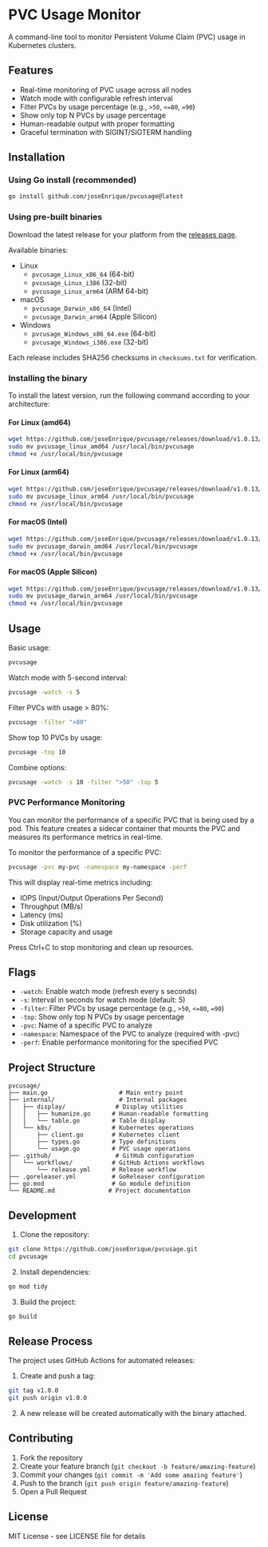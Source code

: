 # PVC Usage Monitor

A command-line tool to monitor Persistent Volume Claim (PVC) usage in Kubernetes clusters.

## Features

- Real-time monitoring of PVC usage across all nodes
- Watch mode with configurable refresh interval
- Filter PVCs by usage percentage (e.g., `>50`, `<=80`, `=90`)
- Show only top N PVCs by usage percentage
- Human-readable output with proper formatting
- Graceful termination with SIGINT/SIGTERM handling

## Installation

### Using Go install (recommended)
```bash
go install github.com/joseEnrique/pvcusage@latest
```

### Using pre-built binaries
Download the latest release for your platform from the [releases page](https://github.com/joseEnrique/pvcusage/releases).

Available binaries:
- Linux
  - `pvcusage_Linux_x86_64` (64-bit)
  - `pvcusage_Linux_i386` (32-bit)
  - `pvcusage_Linux_arm64` (ARM 64-bit)
- macOS
  - `pvcusage_Darwin_x86_64` (Intel)
  - `pvcusage_Darwin_arm64` (Apple Silicon)
- Windows
  - `pvcusage_Windows_x86_64.exe` (64-bit)
  - `pvcusage_Windows_i386.exe` (32-bit)

Each release includes SHA256 checksums in `checksums.txt` for verification.

### Installing the binary

To install the latest version, run the following command according to your architecture:

#### For Linux (amd64)

```bash
wget https://github.com/joseEnrique/pvcusage/releases/download/v1.0.13/pvcusage_linux_amd64
sudo mv pvcusage_linux_amd64 /usr/local/bin/pvcusage
chmod +x /usr/local/bin/pvcusage
```

#### For Linux (arm64)

```bash
wget https://github.com/joseEnrique/pvcusage/releases/download/v1.0.13/pvcusage_linux_arm64
sudo mv pvcusage_linux_arm64 /usr/local/bin/pvcusage
chmod +x /usr/local/bin/pvcusage
```

#### For macOS (Intel)

```bash
wget https://github.com/joseEnrique/pvcusage/releases/download/v1.0.13/pvcusage_darwin_amd64
sudo mv pvcusage_darwin_amd64 /usr/local/bin/pvcusage
chmod +x /usr/local/bin/pvcusage
```

#### For macOS (Apple Silicon)

```bash
wget https://github.com/joseEnrique/pvcusage/releases/download/v1.0.13/pvcusage_darwin_arm64
sudo mv pvcusage_darwin_arm64 /usr/local/bin/pvcusage
chmod +x /usr/local/bin/pvcusage
```


## Usage

Basic usage:
```bash
pvcusage
```

Watch mode with 5-second interval:
```bash
pvcusage -watch -s 5
```

Filter PVCs with usage > 80%:
```bash
pvcusage -filter ">80"
```

Show top 10 PVCs by usage:
```bash
pvcusage -top 10
```

Combine options:
```bash
pvcusage -watch -s 10 -filter ">50" -top 5
```

### PVC Performance Monitoring

You can monitor the performance of a specific PVC that is being used by a pod. This feature creates a sidecar container that mounts the PVC and measures its performance metrics in real-time.

To monitor the performance of a specific PVC:
```bash
pvcusage -pvc my-pvc -namespace my-namespace -perf
```

This will display real-time metrics including:
- IOPS (Input/Output Operations Per Second)
- Throughput (MB/s)
- Latency (ms)
- Disk utilization (%)
- Storage capacity and usage

Press Ctrl+C to stop monitoring and clean up resources.

## Flags

- `-watch`: Enable watch mode (refresh every s seconds)
- `-s`: Interval in seconds for watch mode (default: 5)
- `-filter`: Filter PVCs by usage percentage (e.g., `>50`, `<=80`, `=90`)
- `-top`: Show only top N PVCs by usage percentage
- `-pvc`: Name of a specific PVC to analyze
- `-namespace`: Namespace of the PVC to analyze (required with -pvc)
- `-perf`: Enable performance monitoring for the specified PVC

## Project Structure

```
pvcusage/
├── main.go                    # Main entry point
├── internal/                  # Internal packages
│   ├── display/              # Display utilities
│   │   ├── humanize.go      # Human-readable formatting
│   │   └── table.go         # Table display
│   └── k8s/                 # Kubernetes operations
│       ├── client.go        # Kubernetes client
│       ├── types.go         # Type definitions
│       └── usage.go         # PVC usage operations
├── .github/                  # GitHub configuration
│   └── workflows/           # GitHub Actions workflows
│       └── release.yml      # Release workflow
├── .goreleaser.yml          # GoReleaser configuration
├── go.mod                   # Go module definition
└── README.md               # Project documentation
```

## Development

1. Clone the repository:
```bash
git clone https://github.com/joseEnrique/pvcusage.git
cd pvcusage
```

2. Install dependencies:
```bash
go mod tidy
```

3. Build the project:
```bash
go build
```

## Release Process

The project uses GitHub Actions for automated releases:

1. Create and push a tag:
```bash
git tag v1.0.0
git push origin v1.0.0
```

2. A new release will be created automatically with the binary attached.

## Contributing

1. Fork the repository
2. Create your feature branch (`git checkout -b feature/amazing-feature`)
3. Commit your changes (`git commit -m 'Add some amazing feature'`)
4. Push to the branch (`git push origin feature/amazing-feature`)
5. Open a Pull Request

## License

MIT License - see LICENSE file for details 
